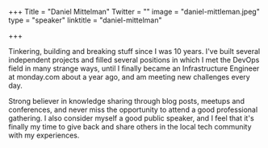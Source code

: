 +++
Title = "Daniel Mittelman"
Twitter = ""
image = "daniel-mittleman.jpeg"
type = "speaker"
linktitle = "daniel-mittelman"

+++

Tinkering, building and breaking stuff since I was 10 years. I've built several independent projects and filled several positions in which I met the DevOps field in many strange ways, until I finally became an Infrastructure Engineer at monday.com about a year ago, and am meeting new challenges every day.

Strong believer in knowledge sharing through blog posts, meetups and conferences, and never miss the opportunity to attend a good professional gathering. I also consider myself a good public speaker, and I feel that it's finally my time to give back and share others in the local tech community with my experiences.